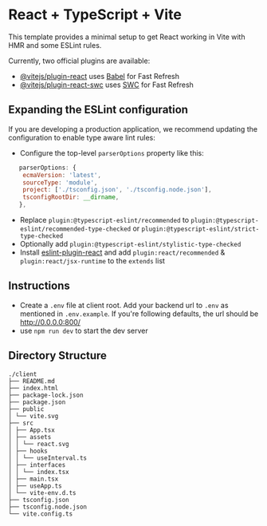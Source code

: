 # React + TypeScript + Vite

This template provides a minimal setup to get React working in Vite with HMR and some ESLint rules.

Currently, two official plugins are available:

- [@vitejs/plugin-react](https://github.com/vitejs/vite-plugin-react/blob/main/packages/plugin-react/README.md) uses [Babel](https://babeljs.io/) for Fast Refresh
- [@vitejs/plugin-react-swc](https://github.com/vitejs/vite-plugin-react-swc) uses [SWC](https://swc.rs/) for Fast Refresh

## Expanding the ESLint configuration

If you are developing a production application, we recommend updating the configuration to enable type aware lint rules:

- Configure the top-level `parserOptions` property like this:

```js
   parserOptions: {
    ecmaVersion: 'latest',
    sourceType: 'module',
    project: ['./tsconfig.json', './tsconfig.node.json'],
    tsconfigRootDir: __dirname,
   },
```

- Replace `plugin:@typescript-eslint/recommended` to `plugin:@typescript-eslint/recommended-type-checked` or `plugin:@typescript-eslint/strict-type-checked`
- Optionally add `plugin:@typescript-eslint/stylistic-type-checked`
- Install [eslint-plugin-react](https://github.com/jsx-eslint/eslint-plugin-react) and add `plugin:react/recommended` & `plugin:react/jsx-runtime` to the `extends` list

## Instructions

- Create a `.env` file at client root. Add your backend url to `.env` as mentioned in `.env.example`. If you're following defaults, the url should be http://0.0.0.0:800/
- use `npm run dev` to start the dev server

## Directory Structure

```
./client
├── README.md
├── index.html
├── package-lock.json
├── package.json
├── public
│ └── vite.svg
├── src
│ ├── App.tsx
│ ├── assets
│ │ └── react.svg
│ ├── hooks
│ │ └── useInterval.ts
│ ├── interfaces
│ │ └── index.tsx
│ ├── main.tsx
│ ├── useApp.ts
│ └── vite-env.d.ts
├── tsconfig.json
├── tsconfig.node.json
└── vite.config.ts
```

